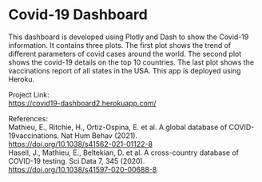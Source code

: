# Covid-19 Dashboard
This dashboard is developed using Plotly and Dash to show the Covid-19 information. It contains three plots. The first plot shows the trend of different parameters of covid cases around the world. The second plot shows the covid-19 details on the top 10 countries. The last plot shows the vaccinations report of all states in the USA. This app is deployed using Heroku.

Project Link: </br>
https://covid19-dashboard2.herokuapp.com/

References: </br>
Mathieu, E., Ritchie, H., Ortiz-Ospina, E. et al. A global database of COVID-19vaccinations. Nat Hum Behav (2021). </br>
https://doi.org/10.1038/s41562-021-01122-8 </br>
Hasell, J., Mathieu, E., Beltekian, D. et al. A cross-country database of COVID-19 testing. Sci Data 7, 345 (2020). </br>
https://doi.org/10.1038/s41597-020-00688-8 </br>
